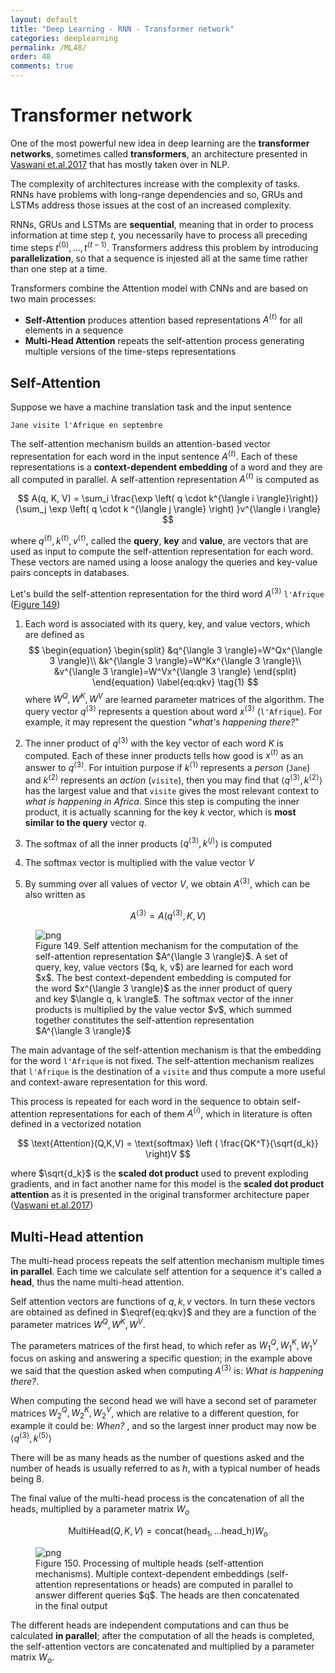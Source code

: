 ```yaml
---
layout: default
title: "Deep Learning - RNN - Transformer network"
categories: deeplearning
permalink: /ML48/
order: 48
comments: true
---
```


# Transformer network
One of the most powerful new idea in deep learning are the **transformer networks**, sometimes called **transformers**, an architecture presented in [Vaswani et.al.2017](https://arxiv.org/abs/1706.03762) that has mostly taken over in NLP.

The complexity of architectures increase with the complexity of tasks. RNNs have problems with long-range dependencies and so, GRUs and LSTMs address those issues at the cost of an increased complexity.

RNNs, GRUs and LSTMs are **sequential**, meaning that in order to process information at time step $t$, you necessarily have to process all preceding time steps $t^{\langle 0 \rangle}, \dots, t^{\langle t-1 \rangle}$. Transformers address this problem by introducing **parallelization**, so that a sequence is injested all at the same time rather than one step at a time.

Transformers combine the Attention model with CNNs and are based on two main processes:

* **Self-Attention** produces attention based representations $A^{\langle t \rangle}$ for all elements in a sequence
* **Multi-Head Attention** repeats the self-attention process generating multiple versions of the time-steps representations

## Self-Attention
Suppose we have a machine translation task and the input sentence

```
Jane visite l'Afrique en septembre
```

The self-attention mechanism builds an attention-based vector representation for each word in the input sentence $A^{\langle t \rangle}$. Each of these representations is a **context-dependent embedding** of a word and they are all computed in parallel. A self-attention representation $A^{\langle t \rangle}$ is computed as

$$
A(q, K, V) = \sum_i \frac{\exp \left( q \cdot k^{\langle i \rangle}\right)}
{\sum_j \exp \left( q \cdot k ^{\langle j \rangle} \right) }v^{\langle i \rangle}
$$

where $q^{\langle t \rangle}, k^{\langle t \rangle}, v^{\langle t \rangle}$, called the **query**, **key** and **value**, are vectors that are used as input to compute the self-attention representation for each word. These vectors are named using a loose analogy the queries and key-value pairs concepts in databases.

Let's build the self-attention representation for the third word $A^{\langle 3 \rangle}$ `l'Afrique` (<a href="#fig:selfattention">Figure 149</a>)

1. Each word is associated with its query, key, and value vectors, which are defined as
    $$
    \begin{equation}
    \begin{split}
    &q^{\langle 3 \rangle}=W^Qx^{\langle 3 \rangle}\\
    &k^{\langle 3 \rangle}=W^Kx^{\langle 3 \rangle}\\
    &v^{\langle 3 \rangle}=W^Vx^{\langle 3 \rangle}
    \end{split}
    \end{equation}
    \label{eq:qkv} \tag{1}
    $$
    where $W^Q, W^K, W^V$ are learned parameter matrices of the algorithm. The query vector $q^{\langle 3 \rangle}$ represents a question about word $x^{\langle 3 \rangle}$ (`l'Afrique`). For example, it may represent the question "*what's happening there?*"

2. The inner product of $q^{\langle 3 \rangle}$ with the key vector of each word $K$ is computed. Each of these inner products tells how good is $x^{\langle t \rangle}$ as an answer to $q^{\langle 3 \rangle}$. For intuition purpose if $k^{\langle 1 \rangle}$ represents a *person* (`Jane`) and $k^{\langle 2 \rangle}$ represents an *action* (`visite`), then you may find that $\left \langle q^{\langle 3 \rangle}, k^{\langle 2 \rangle} \right \rangle$ has the largest value and that `visite` gives the most relevant context to *what is happening in Africa*. Since this step is computing the inner product, it is actually scanning for the key $k$ vector, which is **most similar to the query** vector $q$.

3. The softmax of all the inner products $\left \langle q^{\langle 3 \rangle}, k^{\langle j \rangle} \right \rangle$ is computed

4. The softmax vector is multiplied with the value vector $V$

5. By summing over all values of vector $V$, we obtain $A^{\langle 3 \rangle}$, which can be also written as 

$$
A^{\langle 3 \rangle } = A \left( q^{\langle 3 \rangle }, K, V\right) 
$$


    

<figure id="fig:selfattention">
    <img src="{{site.baseurl}}/pages/ML-48-DeepLearningRNN6_files/ML-48-DeepLearningRNN6_2_0.svg" alt="png">
    <figcaption>Figure 149. Self attention mechanism for the computation of the self-attention representation $A^{\langle 3 \rangle}$. A set of query, key, value vectors ($q, k, v$) are learned for each word $x$. The best context-dependent embedding is computed for the word $x^{\langle 3 \rangle}$ as the inner product of query and key $\langle q, k \rangle$. The softmax vector of the inner products is multiplied by the value vector $v$, which summed together constitutes the self-attention representation $A^{\langle 3 \rangle}$ </figcaption>
</figure>


The main advantage of the self-attention mechanism is that the embedding for the word `l'Afrique` is not fixed. The self-attention mechanism realizes that `l'Afrique` is the destination of a `visite` and thus compute a more useful and context-aware representation for this word.
    
This process is repeated for each word in the sequence to obtain self-attention representations for each of them $A^{\langle i \rangle}$, which in literature is often defined in a vectorized notation
    
$$
\text{Attention}(Q,K,V) = \text{softmax} \left ( \frac{QK^T}{\sqrt{d_k}} \right)V
$$
    
where $\sqrt{d_k}$ is the **scaled dot product** used to prevent exploding gradients, and in fact another name for this model is the **scaled dot product attention** as it is presented in the original transformer architecture paper ([Vaswani et.al.2017](https://arxiv.org/abs/1706.03762))

## Multi-Head attention
The multi-head process repeats the self attention mechanism multiple times **in parallel**. Each time we calculate self attention for a sequence it's called a **head**, thus the name multi-head attention. 

Self attention vectors are functions of $q, k, v$ vectors. In turn these vectors are obtained as defined in $\eqref{eq:qkv}$ and they are a function of the parameter matrices $W^Q, W^K, W^V$.

The parameters matrices of the first head, to which refer as $W_1^Q, W_1^K, W_1^V$ focus on asking and answering a specific question; in the example above we said that the question asked when computing $A^{\langle 3 \rangle }$ is: *What is happening there?*.

When computing the second head we will have a second set of parameter matrices $W_2^Q, W_2^K, W_2^V$, which are relative to a different question, for example it could be: *When?* , and so the largest inner product may now be $\langle q^{\langle 3 \rangle }, k^{\langle 5 \rangle } \rangle$

There will be as many heads as the number of questions asked and the number of heads is usually referred to as $h$, with a typical number of heads being 8.

The final value of the multi-head process is the concatenation of all the heads, multiplied by a parameter matrix $W_o$

$$
\text{MultiHead}(Q, K, V)=\text{concat}\left(\text{head}_1, \dots \text{head_h}\right)W_o
$$


    

<figure id="fig:multihead">
    <img src="{{site.baseurl}}/pages/ML-48-DeepLearningRNN6_files/ML-48-DeepLearningRNN6_5_0.svg" alt="png">
    <figcaption>Figure 150. Processing of multiple heads (self-attention mechanisms). Multiple context-dependent embeddings (self-attention representations or heads) are computed in parallel to answer different queries $q$. The heads are then concatenated in the final output</figcaption>
</figure>

The different heads are independent computations and can thus be calculated **in parallel**; after the computation of all the heads is completed, the self-attention vectors are concatenated and multiplied by a parameter matrix $W_o$.
